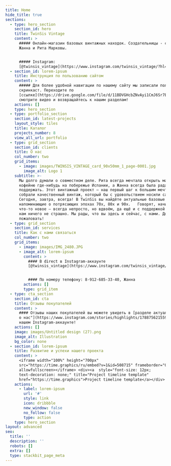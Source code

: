 ```yaml
---
title: Home
hide_title: true
sections:
  - type: hero_section
    section_id: hero
    title: TwinSis Vintage
    content: >
      ##### Онлайн-магазин базовых винтажных находок. Создательницы - сестры
      Жанна и Рита Марковы.


      ##### Instagram:
      [@twinsis_vintage](https://www.instagram.com/twinsis_vintage/?hl=ru)
  - section_id: lorem-ipsum
    title: Инструкция по пользованию сайтом
    content: >
      ##### Для более удобной навигации по нашему сайту мы записали полезный
      скринкаст. Переходите по
      [ссылке](https://drive.google.com/file/d/11BDVGHcbZNvAyi1CmJ6Sr7Ee4Gu03iF4/view?usp=sharing),
      смотрите видео и возвращайтесь к нашим разделам!
    actions: []
    type: hero_section
  - type: portfolio_section
    section_id: latest-projects
    layout_style: tiles
    title: Каталог
    projects_number: 8
    view_all_url: portfolio
  - type: grid_section
    section_id: clients
    title: О нас
    col_number: two
    grid_items:
      - image: images/TWINSIS_VINTAGE_card_90x50mm_1_page-0001.jpg
        image_alt: Logo 1
    subtitle: >-
      Мы долго думали о совместном деле. Рита всегда мечтала открыть маленькую
      кофейню где-нибудь на побережье Испании, а Жанна всегда была рада ее
      поддержать. Этот винтажный проект — наш первый шаг к большим мечтам. Мы
      собрали качественный винтаж, который бы с удовольствием носили сами.
      Сегодня, завтра, всегда! В TwinSis вы найдёте актуальные базовые вещи,
      напоминающие о потрясающих эпохах 70х, 80х и 90х.   Говорят, начинать
      что-то новое — всегда непросто, но вдвоём, да ещё и с поддержкой близких,
      нам ничего не страшно. Мы рады, что вы здесь и сейчас, с нами. Добро
      пожаловать!
  - type: grid_section
    section_id: services
    title: Как с нами связаться
    col_number: two
    grid_items:
      - image: images/IMG_2480.JPG
      - image_alt: lorem-ipsum
        content: >
          #### В direct в Instagram-аккаунте
          [@twinsis_vintage](https://www.instagram.com/twinsis_vintage/?hl=ru)


          #### По номеру телефону: 8-912-685-33-40, Жанна
        actions: []
        type: grid_item
  - type: cta_section
    section_id: cta
    title: Отзывы покупателей
    content: >
      #### Отзывы наших покупателей вы можете увидеть в [разделе актуальное "Вы
      о нас"](https://www.instagram.com/stories/highlights/17887562155940798/) в
      нашем Instagram-аккаунте!
    actions: []
    image: images/Untitled design (27).png
    image_alt: Illustration
    bg_color: none
  - section_id: lorem-ipsum
    title: Развитие и успехи нашего проекта
    content: >
      <iframe width="100%" height="700px"
      src="https://time.graphics/ru/embed?v=1&id=508715" frameborder="0"
      allowfullscreen></iframe> <div><a  style="font-size: 12px;
      text-decoration: none;" title="Project timeline template"
      href="https://time.graphics">Project timeline template</a></div>  
    actions:
      - label: lorem-ipsum
        url: '#'
        style: link
        icon: dribbble
        new_window: false
        no_follow: false
        type: action
    type: hero_section
layout: advanced
seo:
  title: ''
  description: ''
  robots: []
  extra: []
  type: stackbit_page_meta
---
```

